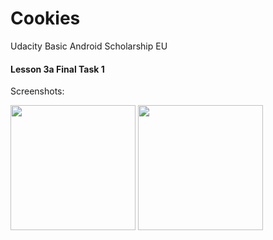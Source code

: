 # Cookies
Udacity Basic Android Scholarship EU

#### Lesson 3a Final Task 1

Screenshots:

<img src="https://dl.dropboxusercontent.com/s/dpkzegmumytg6m0/Screenshot_1491242964.png?dl=0" alt="" width=200/> <img src="https://dl.dropboxusercontent.com/s/p8gtw4eumb63c0w/Screenshot_1491242972.png?dl=0" alt="" width=200/>
